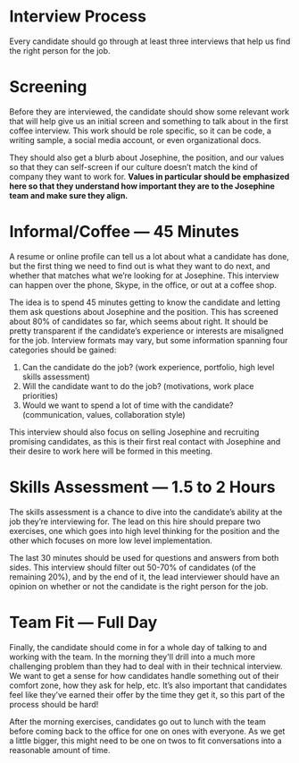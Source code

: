 # Interview Process

Every candidate should go through at least three interviews that help us find the right person for the job.

# Screening

Before they are interviewed, the candidate should show some relevant work that will help give us an initial screen and something to talk about in the first coffee interview. This work should be role specific, so it can be code, a writing sample, a social media account, or even organizational docs. 

They should also get a blurb about Josephine, the position, and our values so that they can self-screen if our culture doesn’t match the kind of company they want to work for. **Values in particular should be emphasized here so that they understand how important they are to the Josephine team and make sure they align.**

# Informal/Coffee — 45 Minutes

A resume or online profile can tell us a lot about what a candidate has done, but the first thing we need to find out is what they want to do next, and whether that matches what we’re looking for at Josephine. This interview can happen over the phone, Skype, in the office, or out at a coffee shop.

The idea is to spend 45 minutes getting to know the candidate and letting them ask questions about Josephine and the position. This has screened about 80% of candidates so far, which seems about right. It should be pretty transparent if the candidate’s experience or interests are misaligned for the job. Interview formats may vary, but some information spanning four categories should be gained:

 1. Can the candidate do the job? (work experience, portfolio, high level skills assessment)
 2. Will the candidate want to do the job? (motivations, work place priorities)
 3. Would we want to spend a lot of time with the candidate? (communication, values, collaboration style)

This interview should also focus on selling Josephine and recruiting promising candidates, as this is their first real contact with Josephine and their desire to work here will be formed in this meeting.

# Skills Assessment — 1.5 to 2 Hours

The skills assessment is a chance to dive into the candidate’s ability at the job they’re interviewing for. The lead on this hire should prepare two exercises, one which goes into high level thinking for the position and the other which focuses on more low level implementation.

The last 30 minutes should be used for questions and answers from both sides. This interview should filter out 50-70% of candidates (of the remaining 20%), and by the end of it, the lead interviewer should have an opinion on whether or not the candidate is the right person for the job.

# Team Fit — Full Day

Finally, the candidate should come in for a whole day of talking to and working with the team. In the morning they'll drill into a much more challenging problem than they had to deal with in their technical interview. We want to get a sense for how candidates handle something out of their comfort zone, how they ask for help, etc. It’s also important that candidates feel like they’ve earned their offer by the time they get it, so this part of the process should be hard!

After the morning exercises, candidates go out to lunch with the team before coming back to the office for one on ones with everyone. As we get a little bigger, this might need to be one on twos to fit conversations into a reasonable amount of time.
